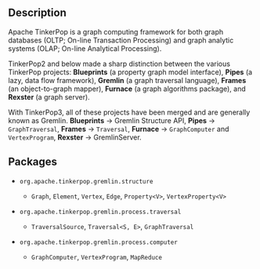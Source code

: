## Description

Apache TinkerPop is a graph computing framework for both graph databases (OLTP; On-line
Transaction Processing) and graph analytic systems (OLAP; On-line Analytical Processing).

TinkerPop2 and below made a sharp distinction between the various TinkerPop projects:
**Blueprints** (a property graph model interface), **Pipes** (a lazy, data flow framework),
**Gremlin** (a graph traversal language), **Frames** (an object-to-graph mapper),
**Furnace** (a graph algorithms package), and **Rexster** (a graph server).

With TinkerPop3, all of these projects have been merged and are generally known as Gremlin.
**Blueprints** → Gremlin Structure API, **Pipes** → `GraphTraversal`, **Frames** → `Traversal`,
**Furnace** → `GraphComputer` and `VertexProgram`, **Rexster** → GremlinServer.

## Packages

- `org.apache.tinkerpop.gremlin.structure`
  - `Graph`, `Element`, `Vertex`, `Edge`, `Property<V>`, `VertexProperty<V>`

- `org.apache.tinkerpop.gremlin.process.traversal`
  - `TraversalSource`, `Traversal<S, E>`, `GraphTraversal`

- `org.apache.tinkerpop.gremlin.process.computer`
  - `GraphComputer`, `VertexProgram`, `MapReduce`
